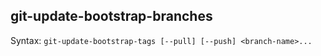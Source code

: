 



## git-update-bootstrap-branches

Syntax: `git-update-bootstrap-tags [--pull] [--push] <branch-name>...`


